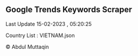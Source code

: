 

## Google Trends Keywords Scraper 
 
Last Update 15-02-2023 , 05:20:25

Country List :
VIETNAM.json



© Abdul Muttaqin 
